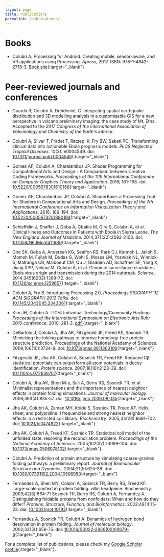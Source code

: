 ```yaml
---
layout: page
title: Publications
permalink: /publications/
---
```


Books
=====
* Colubri A. Processing for Android. Creating mobile, sensor-aware, and VR applications using Processing. _Apress_, 2017. ISBN: 978-1-4842-2718-3. [Book site](http://p5android-book.andrescolubri.net/){:target="_blank"}

Peer-reviewed journals and conferences
======================================
* Guardo R, Colubri A, Dreidemie, C. Integrating spatial earthquake distribution and 3D modelling analysis in a customizable GIS for a new perspective in volcano preliminary imaging: the case study of Mt. Etna. Accepted to the _2017 Congress of the International Association of Volcanology and Chemistry of the Earth's Interior_.

* Colubri A, Silver T, Fradet T, Retzepi K, Fry BW, Sabeti PC. Transforming clinical data into actionable Ebola prognosis models. _PLOS Neglected Tropical Diseases_. 10(3): e0004549. doi: [10.1371/journal.pntd.0004549](https://doi.org/10.1371/journal.pntd.0004549){:target="_blank"}

* Gomez AF, Colubri A, Charalambos JP. Shader Programming for Computational Arts and Design - A Comparison between Creative Coding Frameworks. _Proceedings of the 11th International Conference on Computer Graphics Theory and Application_. 2016; 161-168. doi: [10.5220/0005678301610168](https://doi.org/10.5220/0005678301610168){:target="_blank"}

* Gomez AF, Charalambos JP, Colubri A. ShaderBase: a Processing Tool for Shaders in Computational Arts and Design. _Proceedings of the 7th International Conference on Information Visualization Theory and Applications_. 2016; 189-194. doi: [10.5220/0005673201890194](https://doi.org/10.5220/0005673201890194){:target="_blank"}

* Schieffelin J, Shaffer J, Goba A, Gbakie M, Gire S, Colubri A, et al. Clinical Illness and Outcomes in Patients with Ebola in Sierra Leone. _The New England Journal of Medicine_. 2014;371(22):2092-2100. doi: [10.1056/NEJMoa1411680](https://doi.org/10.1056/NEJMoa1411680){:target="_blank"}

* Gire SK, Goba A, Andersen KG, Sealfon RS, Park DJ, Kanneh L, Jalloh S, Momoh M, Fullah M, Dudas G, Wohl S, Moses LM, Yozwiak NL, Winnicki S, Matranga CB, Malboeuf CM, Qu J, Gladden AD, Schaffner SF, Yang X, Jiang XPP, Nekoui M, Colubri A, et al. Genomic surveillance elucidates Ebola virus origin and transmission during the 2014 outbreak. _Science_. 2014;345(6202):1369-72. doi: [10.1126/science.1259657](https://doi.org/10.1126/science.1259657){:target="_blank"}

* Colubri A, Fry B. Introducing Processing 2.0, _Proceedings SIGGRAPH '12 ACM SIGGRAPH 2012 Talks_. doi: [10.1145/2343045.2343061](https://doi.org/10.1145/2343045.2343061){:target="_blank"}

* Kim JH, Colubri A. ITCH: Individual Technology/Community Hacking. _Proceedings of the International Symposium on Electronic Arts Ruhr 2010 conference_. 2010; 281-3. [pdf ](http://www.isea2010ruhr.org/files/redaktion/pdf/isea2010_proceedings_p27_kim_colubri.pdf){:target="_blank"}

* DeBartolo J, Colubri A, Jha AK, Fitzgerald JE, Freed KF, Sosnick TR. Mimicking the folding pathway to improve homology-free protein structure prediction. Proceedings of the National Academy of Sciences. 2009;106(10):3734-9. doi: [10.1073/pnas.0811363106](https://doi.org/10.1073/pnas.0811363106){:target="_blank"}

* Fitzgerald JE, Jha AK, Colubri A, Sosnick TR, Freed KF. Reduced Cβ statistical potentials can outperform all‐atom potentials in decoy identification. _Protein science_. 2007;16(10):2123-39. doi: [10.1110/ps.072939707](https://doi.org/10.1110/ps.072939707){:target="_blank"}

* Colubri A, Jha AK, Shen M-y, Sali A, Berry RS, Sosnick TR, et al. Minimalist representations and the importance of nearest neighbor effects in protein folding simulations. _Journal of molecular biology_. 2006;363(4):835-57. doi: [10.1016/j.jmb.2006.08.035](https://doi.org/10.1016/j.jmb.2006.08.035){:target="_blank"}

* Jha AK, Colubri A, Zaman MH, Koide S, Sosnick TR, Freed KF. Helix, sheet, and polyproline II frequencies and strong nearest neighbor effects in a restricted coil library. _Biochemistry_. 2005;44(28):9691-702. doi: [10.1021/bi0474822](https://doi.org/10.1021/bi0474822){:target="_blank"}

* Jha AK, Colubri A, Freed KF, Sosnick TR. Statistical coil model of the unfolded state: resolving the reconciliation problem. _Proceedings of the National Academy of Sciences_. 2005;102(37):13099-104. doi: [10.1073/pnas.0506078102](https://doi.org/10.1073/pnas.0506078102){:target="_blank"}

* Colubri A. Prediction of protein structure by simulating coarse-grained folding pathways: a preliminary report. _Journal of Biomolecular Structure and Dynamics_. 2004;21(5):625-38. doi: [10.1080/07391102.2004.10506953](https://doi.org/10.1080/07391102.2004.10506953){:target="_blank"}

* Fernández A, Shen MY, Colubri A, Sosnick TR, Berry RS, Freed KF. Large-scale context in protein folding: villin headpiece. Biochemistry. 2003;42(3):664-71
Sosnick TR, Berry RS, Colubri A, Fernández A. Distinguishing foldable proteins from nonfolders: When and how do they differ? _Proteins: Structure, Function, and Bioinformatics_. 2002;49(1):15-23. doi: [10.1002/prot.10193](https://doi.org/10.1002/prot.10193){:target="_blank"}

* Fernández A, Sosnick TR, Colubri A. Dynamics of hydrogen bond desolvation in protein folding. _Journal of molecular biology_. 2002;321(4):659-75. doi: [10.1016/S0022-2836(02)00679-4](https://doi.org/10.1016/S0022-2836(02)00679-4){:target="_blank"}

For a complete list of publications, please check my [Google Scholar profile](https://scholar.google.com/citations?user=wvvJioMAAAAJ&hl=en){:target="_blank"}.